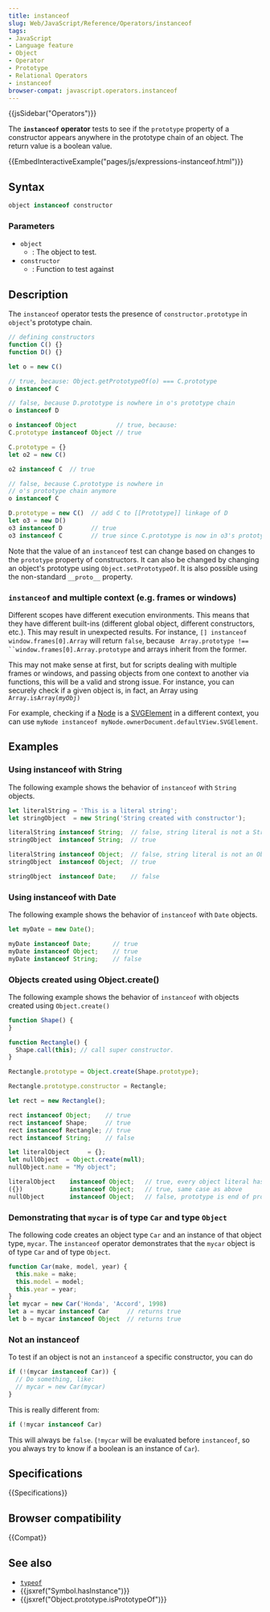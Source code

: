 ```yaml
---
title: instanceof
slug: Web/JavaScript/Reference/Operators/instanceof
tags:
- JavaScript
- Language feature
- Object
- Operator
- Prototype
- Relational Operators
- instanceof
browser-compat: javascript.operators.instanceof
---
```

{{jsSidebar("Operators")}}

The **`instanceof` operator** tests to see if the `prototype` property of a
constructor appears anywhere in the prototype chain of an object. The return
value is a boolean value.

{{EmbedInteractiveExample("pages/js/expressions-instanceof.html")}}

## Syntax

```js
object instanceof constructor
```

### Parameters

*   `object`
    *   : The object to test.
*   `constructor`
    *   : Function to test against

## Description

The `instanceof` operator tests the presence of `constructor.prototype` in
`object`'s prototype chain.

```js
// defining constructors
function C() {}
function D() {}

let o = new C()

// true, because: Object.getPrototypeOf(o) === C.prototype
o instanceof C

// false, because D.prototype is nowhere in o's prototype chain
o instanceof D

o instanceof Object           // true, because:
C.prototype instanceof Object // true

C.prototype = {}
let o2 = new C()

o2 instanceof C  // true

// false, because C.prototype is nowhere in
// o's prototype chain anymore
o instanceof C

D.prototype = new C()  // add C to [[Prototype]] linkage of D
let o3 = new D()
o3 instanceof D        // true
o3 instanceof C        // true since C.prototype is now in o3's prototype chain
```

Note that the value of an `instanceof` test can change based on changes to the
`prototype` property of constructors. It can also be changed by changing an
object's prototype using `Object.setPrototypeOf`. It is also possible using the
non-standard `__proto__` property.

### `instanceof` and multiple context (e.g. frames or windows)

Different scopes have different execution environments. This means that they
have different built-ins (different global object, different constructors,
etc.). This may result in unexpected results. For instance,
`[] instanceof window.frames[0].Array` will return `false`, because
`  Array.prototype !== ``window.frames[0].Array.prototype ` and arrays inherit
from the former.

This may not make sense at first, but for scripts dealing with multiple frames
or windows, and passing objects from one context to another via functions, this
will be a valid and strong issue. For instance, you can securely check if a
given object is, in fact, an Array using <code>Array.isArray(<var>myObj</var>)</code>

For example, checking if a [Node](/en-US/docs/Web/API/Node) is
a [SVGElement](/en-US/docs/Web/API/SVGElement) in a different context, you can
use `myNode instanceof myNode.ownerDocument.defaultView.SVGElement`.

## Examples

### Using instanceof with String

The following example shows the behavior of `instanceof` with `String` objects.

```js
let literalString = 'This is a literal string';
let stringObject  = new String('String created with constructor');

literalString instanceof String;  // false, string literal is not a String
stringObject  instanceof String;  // true

literalString instanceof Object;  // false, string literal is not an Object
stringObject  instanceof Object;  // true

stringObject  instanceof Date;    // false
```

### Using instanceof with Date

The following example shows the behavior of `instanceof` with `Date` objects.

```js
let myDate = new Date();

myDate instanceof Date;      // true
myDate instanceof Object;    // true
myDate instanceof String;    // false
```

### Objects created using Object.create()

The following example shows the behavior of `instanceof` with objects created
using `Object.create()`

```js
function Shape() {
}

function Rectangle() {
  Shape.call(this); // call super constructor.
}

Rectangle.prototype = Object.create(Shape.prototype);

Rectangle.prototype.constructor = Rectangle;

let rect = new Rectangle();

rect instanceof Object;    // true
rect instanceof Shape;     // true
rect instanceof Rectangle; // true
rect instanceof String;    // false

let literalObject     = {};
let nullObject  = Object.create(null);
nullObject.name = "My object";

literalObject    instanceof Object;   // true, every object literal has Object.prototype as prototype
({})             instanceof Object;   // true, same case as above
nullObject       instanceof Object;   // false, prototype is end of prototype chain (null)
```

### Demonstrating that `mycar` is of type `Car` and type `Object`

The following code creates an object type `Car` and an instance of that object
type, `mycar`. The `instanceof` operator demonstrates that the `mycar` object is
of type `Car` and of type `Object`.

```js
function Car(make, model, year) {
  this.make = make;
  this.model = model;
  this.year = year;
}
let mycar = new Car('Honda', 'Accord', 1998)
let a = mycar instanceof Car     // returns true
let b = mycar instanceof Object  // returns true
```

### Not an instanceof

To test if an object is not an `instanceof` a specific constructor, you can do

```js
if (!(mycar instanceof Car)) {
  // Do something, like:
  // mycar = new Car(mycar)
}
```

This is really different from:

```js
if (!mycar instanceof Car)
```

This will always be `false`. (`!mycar` will be evaluated before `instanceof`, so
you always try to know if a boolean is an instance of `Car`).

## Specifications

{{Specifications}}

## Browser compatibility

{{Compat}}

## See also

*   [`typeof`](/en-US/docs/Web/JavaScript/Reference/Operators/typeof)
*   {{jsxref("Symbol.hasInstance")}}
*   {{jsxref("Object.prototype.isPrototypeOf")}}
